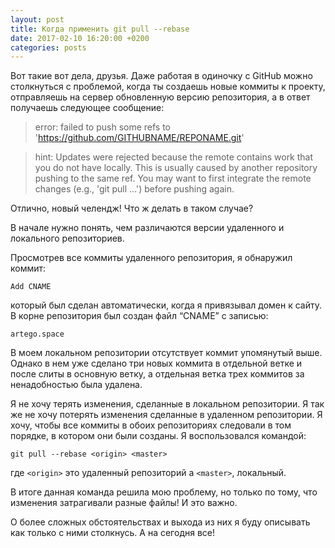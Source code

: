 ```yaml
---
layout: post
title: Когда применить git pull --rebase
date: 2017-02-10 16:20:00 +0200
categories: posts
---
```


Вот такие вот дела, друзья. Даже работая в одиночку с GitHub можно столкнуться с проблемой, когда ты создаешь новые коммиты к проекту, отправляешь на сервер обновленную версию репозитория, а в ответ получаешь следующее сообщение:

> error: failed to push some refs to 'https://github.com/GITHUBNAME/REPONAME.git'

> hint: Updates were rejected because the remote contains work that you do
> not have locally. This is usually caused by another repository pushing
> to the same ref. You may want to first integrate the remote changes
> (e.g., 'git pull ...') before pushing again.

Отлично, новый челендж! Что ж делать в таком случае?

В начале нужно понять, чем различаются версии удаленного и локального репозиториев.

Просмотрев все коммиты удаленного репозитория, я обнаружил коммит:

`Add CNAME`

который был сделан автоматически, когда я привязывал домен к сайту. В корне репозитория был создан файл “CNAME” с записью:

`artego.space`

В моем локальном репозитории отсутствует коммит упомянутый выше. Однако в нем уже сделано три новых коммита в отдельной ветке и после слиты в основную ветку, а отдельная ветка трех коммитов за ненадобностью была удалена.

Я не хочу терять изменения, сделанные в локальном репозитории. Я так же не хочу потерять изменения сделанные в удаленном репозитории. Я хочу, чтобы все коммиты в обоих репозиториях следовали в том порядке, в котором они были созданы. Я воспользовался командой:

`git pull --rebase <origin> <master>`

где `<origin>` это удаленный репозиторий а `<master>`, локальный.

В итоге данная команда решила мою проблему, но только по тому, что изменения затрагивали разные файлы! И это важно.

О более сложных обстоятельствах и выхода из них я буду описывать как только с ними столкнусь. А на сегодня все!


